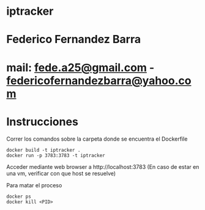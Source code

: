 # iptracker
# Federico Fernandez Barra
# mail: fede.a25@gmail.com - federicofernandezbarra@yahoo.com
# Instrucciones

Correr los comandos sobre la carpeta donde se encuentra el Dockerfile

```
docker build -t iptracker .
docker run -p 3783:3783 -t iptracker
```

Acceder mediante web browser a http://localhost:3783
(En caso de estar en una vm, verificar con que host se resuelve)

Para matar el proceso
```
docker ps
docker kill <PID>
```
